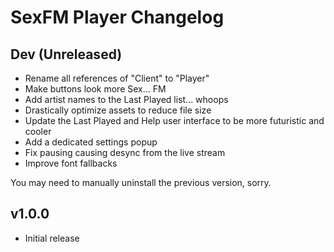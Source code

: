 # SexFM Player Changelog

## Dev (Unreleased)
- Rename all references of "Client" to "Player"
- Make buttons look more Sex... FM
- Add artist names to the Last Played list... whoops
- Drastically optimize assets to reduce file size
- Update the Last Played and Help user interface to be more futuristic and cooler
- Add a dedicated settings popup
- Fix pausing causing desync from the live stream
- Improve font fallbacks

You may need to manually uninstall the previous version, sorry.

## v1.0.0
- Initial release